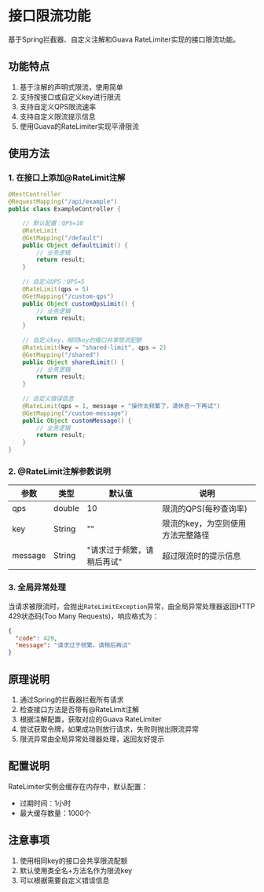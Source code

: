 # 接口限流功能

基于Spring拦截器、自定义注解和Guava RateLimiter实现的接口限流功能。

## 功能特点

1. 基于注解的声明式限流，使用简单
2. 支持按接口或自定义key进行限流
3. 支持自定义QPS限流速率
4. 支持自定义限流提示信息
5. 使用Guava的RateLimiter实现平滑限流

## 使用方法

### 1. 在接口上添加@RateLimit注解

```java
@RestController
@RequestMapping("/api/example")
public class ExampleController {

    // 默认配置：QPS=10
    @RateLimit
    @GetMapping("/default")
    public Object defaultLimit() {
        // 业务逻辑
        return result;
    }
    
    // 自定义QPS：QPS=5
    @RateLimit(qps = 5)
    @GetMapping("/custom-qps")
    public Object customQpsLimit() {
        // 业务逻辑
        return result;
    }
    
    // 自定义key，相同key的接口共享限流配额
    @RateLimit(key = "shared-limit", qps = 2)
    @GetMapping("/shared")
    public Object sharedLimit() {
        // 业务逻辑
        return result;
    }
    
    // 自定义错误信息
    @RateLimit(qps = 1, message = "操作太频繁了，请休息一下再试")
    @GetMapping("/custom-message")
    public Object customMessage() {
        // 业务逻辑
        return result;
    }
}
```

### 2. @RateLimit注解参数说明

| 参数 | 类型 | 默认值 | 说明 |
| --- | --- | --- | --- |
| qps | double | 10 | 限流的QPS(每秒查询率) |
| key | String | "" | 限流的key，为空则使用方法完整路径 |
| message | String | "请求过于频繁，请稍后再试" | 超过限流时的提示信息 |

### 3. 全局异常处理

当请求被限流时，会抛出`RateLimitException`异常，由全局异常处理器返回HTTP 429状态码(Too Many Requests)，响应格式为：

```json
{
  "code": 429,
  "message": "请求过于频繁，请稍后再试"
}
```

## 原理说明

1. 通过Spring的拦截器拦截所有请求
2. 检查接口方法是否带有@RateLimit注解
3. 根据注解配置，获取对应的Guava RateLimiter
4. 尝试获取令牌，如果成功则放行请求，失败则抛出限流异常
5. 限流异常由全局异常处理器处理，返回友好提示

## 配置说明

RateLimiter实例会缓存在内存中，默认配置：
- 过期时间：1小时
- 最大缓存数量：1000个

## 注意事项

1. 使用相同key的接口会共享限流配额
2. 默认使用类全名+方法名作为限流key
3. 可以根据需要自定义错误信息 